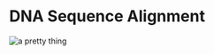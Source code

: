 # DNA Sequence Alignment

![a pretty thing](https://www.cs.stolaf.edu/wiki/images/9/99/Smith_Waterman.gif)

